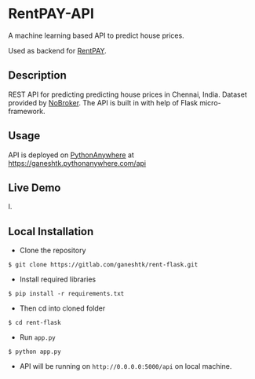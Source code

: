 # RentPAY-API

A machine learning based API to predict house prices.

Used as backend for [RentPAY](https://ganeshtk.gitlab.io/rent-app).

## Description

REST API for predicting predicting house prices in Chennai, India. Dataset provided by [NoBroker](https://www.nobroker.in/). The API is built in with help of Flask micro-framework. 

## Usage

API is deployed on [PythonAnywhere](https://pythonanywhere.com) at
https://ganeshtk.pythonanywhere.com/api 

## Live Demo
I.

## Local Installation

* Clone the repository

`$ git clone https://gitlab.com/ganeshtk/rent-flask.git`

* Install required libraries

`$ pip install -r requirements.txt`

* Then cd into cloned folder

`$ cd rent-flask`

* Run `app.py`

`$ python app.py`

* API will be running on `http://0.0.0.0:5000/api` on local machine.

